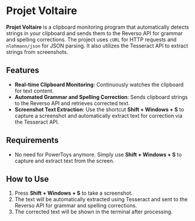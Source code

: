 # Projet Voltaire

**Projet Voltaire** is a clipboard monitoring program that automatically detects strings in your clipboard and sends them to the Reverso API for grammar and spelling corrections. The project uses `cURL` for HTTP requests and `nlohmann/json` for JSON parsing. It also utilizes the Tesseract API to extract strings from screenshots.

## Features

- **Real-time Clipboard Monitoring**: Continuously watches the clipboard for text content.
- **Automated Grammar and Spelling Correction**: Sends clipboard strings to the Reverso API and retrieves corrected text.
- **Screenshot Text Extraction**: Use the shortcut **Shift + Windows + S** to capture a screenshot and automatically extract text for correction via the Tesseract API.

## Requirements

- No need for PowerToys anymore. Simply use **Shift + Windows + S** to capture and extract text from the screen.

## How to Use

1. Press **Shift + Windows + S** to take a screenshot.
2. The text will be automatically extracted using Tesseract and sent to the Reverso API for grammar and spelling corrections.
3. The corrected text will be shown in the terminal after processing.
